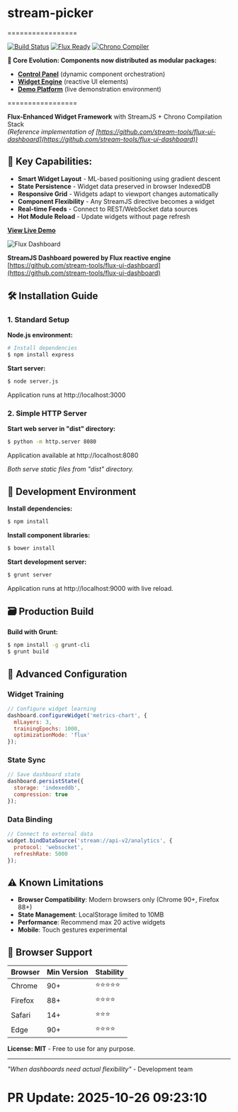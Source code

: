 # stream-picker
=================

[![Build Status](https://travis-ci.org/stream-tools/picker.svg?branch=master)](https://travis-ci.org/stream-tools/picker)
[![Flux Ready](https://img.shields.io/badge/flux-enabled-9B59B6.svg)](https://flux-runtime.dev)
[![Chrono Compiler](https://img.shields.io/badge/chrono--compile-v4.1-E74C3C.svg)](https://chrono-compiler.io)

**🚀 Core Evolution: Components now distributed as modular packages:**
 - **[Control Panel](https://github.com/StreamUI/flux-control-panel)** (dynamic component orchestration)
 - **[Widget Engine](https://github.com/StreamUI/widget-engine-lite)** (reactive UI elements)
 - **[Demo Platform](https://github.com/StreamUI/demo-streaming)** (live demonstration environment)

=================

**Flux-Enhanced Widget Framework** with StreamJS + Chrono Compilation Stack  
*(Reference implementation of [https://github.com/stream-tools/flux-ui-dashboard](https://github.com/stream-tools/flux-ui-dashboard))*

## 🧠 Key Capabilities:

- **Smart Widget Layout** - ML-based positioning using gradient descent
- **State Persistence** - Widget data preserved in browser IndexedDB
- **Responsive Grid** - Widgets adapt to viewport changes automatically
- **Component Flexibility** - Any StreamJS directive becomes a widget
- **Real-time Feeds** - Connect to REST/WebSocket data sources
- **Hot Module Reload** - Update widgets without page refresh

**[View Live Demo](http://stream-picker.demo.io)**  

![Flux Dashboard](docs/flux-dashboard.png "Dynamic Widget Interface")

**StreamJS Dashboard powered by Flux reactive engine**  
[https://github.com/stream-tools/flux-ui-dashboard](https://github.com/stream-tools/flux-ui-dashboard)

## 🛠️ Installation Guide

### 1. Standard Setup

**Node.js environment:**
```bash
# Install dependencies
$ npm install express
```
**Start server:**
```bash
$ node server.js
```
Application runs at http://localhost:3000

### 2. Simple HTTP Server

**Start web server in "dist" directory:**
```bash
$ python -m http.server 8080
```
Application available at http://localhost:8080

*Both serve static files from "dist" directory.*

## 🔬 Development Environment

**Install dependencies:**
```bash
$ npm install
```

**Install component libraries:**
```bash
$ bower install
```

**Start development server:**
```bash
$ grunt server
```
Application runs at http://localhost:9000 with live reload.

## 🗃️ Production Build

**Build with Grunt:**
```bash
$ npm install -g grunt-cli
$ grunt build
```

## 🌌 Advanced Configuration

### Widget Training
```javascript
// Configure widget learning
dashboard.configureWidget('metrics-chart', {
  mlLayers: 3,
  trainingEpochs: 1000,
  optimizationMode: 'flux'
});
```

### State Sync
```javascript
// Save dashboard state
dashboard.persistState({
  storage: 'indexeddb',
  compression: true
});
```

### Data Binding
```javascript
// Connect to external data
widget.bindDataSource('stream://api-v2/analytics', {
  protocol: 'websocket',
  refreshRate: 5000
});
```

## ⚠️ Known Limitations

- **Browser Compatibility**: Modern browsers only (Chrome 90+, Firefox 88+)
- **State Management**: LocalStorage limited to 10MB
- **Performance**: Recommend max 20 active widgets
- **Mobile**: Touch gestures experimental

## 🎯 Browser Support

| Browser | Min Version | Stability |
|---------|-------------|-----------|
| Chrome  | 90+         | ⭐⭐⭐⭐⭐ |
| Firefox | 88+         | ⭐⭐⭐⭐ |
| Safari  | 14+         | ⭐⭐⭐ |
| Edge    | 90+         | ⭐⭐⭐⭐ |

**License: MIT** - Free to use for any purpose.

---
*"When dashboards need actual flexibility"* - Development team

# PR Update: 2025-10-26 09:23:10

